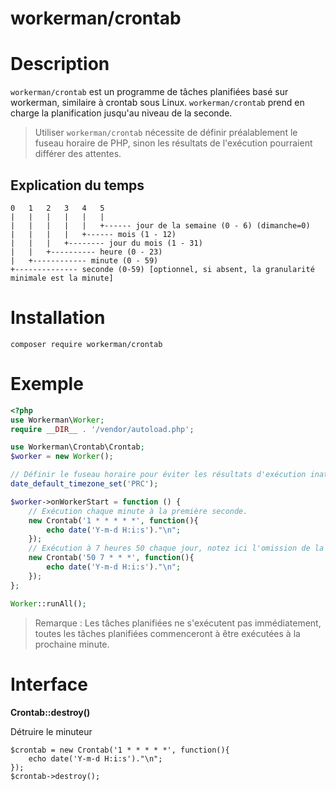 # workerman/crontab

# Description
`workerman/crontab` est un programme de tâches planifiées basé sur workerman, similaire à crontab sous Linux. `workerman/crontab` prend en charge la planification jusqu'au niveau de la seconde.

> Utiliser `workerman/crontab` nécessite de définir préalablement le fuseau horaire de PHP, sinon les résultats de l'exécution pourraient différer des attentes.

## Explication du temps
```text
0   1   2   3   4   5
|   |   |   |   |   |
|   |   |   |   |   +------ jour de la semaine (0 - 6) (dimanche=0)
|   |   |   |   +------ mois (1 - 12)
|   |   |   +-------- jour du mois (1 - 31)
|   |   +---------- heure (0 - 23)
|   +------------ minute (0 - 59)
+-------------- seconde (0-59) [optionnel, si absent, la granularité minimale est la minute]
```

# Installation
```text
composer require workerman/crontab
```

# Exemple
```php
<?php
use Workerman\Worker;
require __DIR__ . '/vendor/autoload.php';

use Workerman\Crontab\Crontab;
$worker = new Worker();

// Définir le fuseau horaire pour éviter les résultats d'exécution inattendus
date_default_timezone_set('PRC');

$worker->onWorkerStart = function () {
    // Exécution chaque minute à la première seconde.
    new Crontab('1 * * * * *', function(){
        echo date('Y-m-d H:i:s')."\n";
    });
    // Exécution à 7 heures 50 chaque jour, notez ici l'omission de la seconde.
    new Crontab('50 7 * * *', function(){
        echo date('Y-m-d H:i:s')."\n";
    });
};

Worker::runAll();
```

> Remarque : Les tâches planifiées ne s'exécutent pas immédiatement, toutes les tâches planifiées commenceront à être exécutées à la prochaine minute.

# Interface
**Crontab::destroy()**

Détruire le minuteur
```text
$crontab = new Crontab('1 * * * * *', function(){
    echo date('Y-m-d H:i:s')."\n";
});
$crontab->destroy();
```
